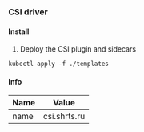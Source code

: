 ### CSI driver

#### Install

1. Deploy the CSI plugin and sidecars

```
kubectl apply -f ./templates
```

#### Info

| Name     | Value        |
|----------|--------------|
| name     | csi.shrts.ru |
